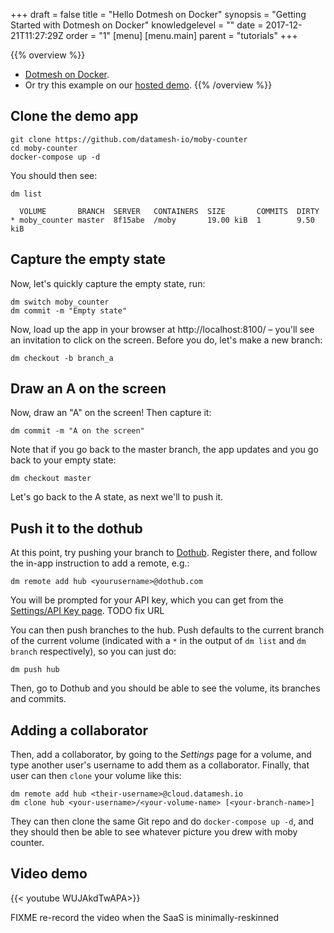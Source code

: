 +++
draft = false
title = "Hello Dotmesh on Docker"
synopsis = "Getting Started with Dotmesh on Docker"
knowledgelevel = ""
date = 2017-12-21T11:27:29Z
order = "1"
[menu]
  [menu.main]
    parent = "tutorials"
+++

{{% overview %}}
* [Dotmesh on Docker](/install-setup/docker/).
* Or try this example on our [hosted demo](/install-setup/katacoda/).
{{% /overview %}}

## Clone the demo app

```plain
git clone https://github.com/datamesh-io/moby-counter
cd moby-counter
docker-compose up -d
```

You should then see:
```plain
dm list
```
```plain
  VOLUME       BRANCH  SERVER   CONTAINERS  SIZE       COMMITS  DIRTY
* moby_counter master  8f15abe  /moby       19.00 kiB  1        9.50 kiB
```

## Capture the empty state

Now, let's quickly capture the empty state, run:
```plain
dm switch moby_counter
dm commit -m "Empty state"
```

Now, load up the app in your browser at http://localhost:8100/ – you'll see an invitation to click on the screen. Before you do, let's make a new branch:
```plain
dm checkout -b branch_a
```

## Draw an A on the screen

Now, draw an "A" on the screen! Then capture it:
```plain
dm commit -m "A on the screen"
```

Note that if you go back to the master branch, the app updates and you go back to your empty state:

```plain
dm checkout master
```

Let's go back to the A state, as next we'll to push it.

## Push it to the dothub

At this point, try pushing your branch to [Dothub](https://dothub.com).
Register there, and follow the in-app instruction to add a remote, e.g.:

```plain
dm remote add hub <yourusername>@dothub.com
```
You will be prompted for your API key, which you can get from the [Settings/API Key page](https://saas.dotmesh.io/ui/settings/apikey). TODO fix URL

You can then push branches to the hub. Push defaults to the current branch of the current volume (indicated with a `*` in the output of `dm list` and `dm branch` respectively), so you can just do:

```plain
dm push hub
```

Then, go to Dothub and you should be able to see the volume, its branches and commits.

## Adding a collaborator

Then, add a collaborator, by going to the _Settings_ page for a volume, and type another user's username to add them as a collaborator.
Finally, that user can then `clone` your volume like this:

```plain
dm remote add hub <their-username>@cloud.datamesh.io
dm clone hub <your-username>/<your-volume-name> [<your-branch-name>]
```

They can then clone the same Git repo and do `docker-compose up -d`, and they should then be able to see whatever picture you drew with moby counter.

## Video demo

{{< youtube WUJAkdTwAPA>}}

FIXME re-record the video when the SaaS is minimally-reskinned
